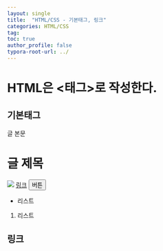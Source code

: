 ```yaml
---
layout: single
title:  "HTML/CSS - 기본태그, 링크"
categories: HTML/CSS
tag: 
toc: true
author_profile: false
typora-root-url: ../
---
```



# HTML은 <태그>로 작성한다.

## 기본태그
<p>글 본문</p>
<h1>글 제목</h1>
<img src="이미지 경로">
<a href="">링크</a>
<button>버튼</button>
<ul><li>리스트</li></ul>
<ol><li>리스트</li></ol>

## 링크
<a href="http://naver.com">
  <img src="">
</a>